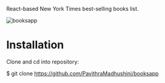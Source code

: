 React-based New York Times best-selling books list.

![booksapp](https://user-images.githubusercontent.com/65077990/100974645-a7032380-3562-11eb-9cd8-f94e46e824b8.PNG)

# Installation
Clone and cd into repository:

$ git clone https://github.com/PavithraMadhushini/booksapp
